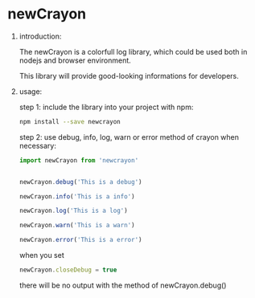 # newCrayon

1. introduction:

    The newCrayon is a colorfull log library, which could be used both in nodejs and browser environment.

    This library will provide good-looking informations for developers.

2. usage:

    step 1: include the library into your project with npm:

    ```bash
    npm install --save newcrayon
    ```

    step 2: use debug, info, log, warn or error method of crayon when necessary:

    ```javascript
    import newCrayon from 'newcrayon'


    newCrayon.debug('This is a debug')

    newCrayon.info('This is a info')

    newCrayon.log('This is a log')

    newCrayon.warn('This is a warn')

    newCrayon.error('This is a error')
    ```

    when you set

    ```javascript
    newCrayon.closeDebug = true
    ```

    there will be no output with the method of newCrayon.debug()
